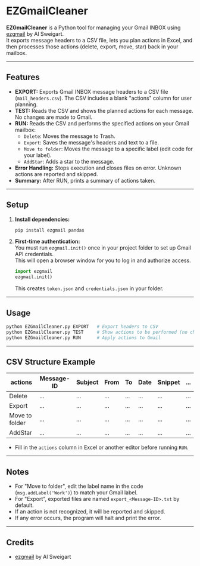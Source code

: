 # EZGmailCleaner

**EZGmailCleaner** is a Python tool for managing your Gmail INBOX using [ezgmail](https://pypi.org/project/ezgmail/) by Al Sweigart.  
It exports message headers to a CSV file, lets you plan actions in Excel, and then processes those actions (delete, export, move, star) back in your mailbox.

---

## Features

- **EXPORT:** Exports Gmail INBOX message headers to a CSV file (`mail_headers.csv`). The CSV includes a blank "actions" column for user planning.
- **TEST:** Reads the CSV and shows the planned actions for each message. No changes are made to Gmail.
- **RUN:** Reads the CSV and performs the specified actions on your Gmail mailbox:
  - `Delete`: Moves the message to Trash.
  - `Export`: Saves the message's headers and text to a file.
  - `Move to folder`: Moves the message to a specific label (edit code for your label).
  - `AddStar`: Adds a star to the message.
- **Error Handling:** Stops execution and closes files on error. Unknown actions are reported and skipped.
- **Summary:** After RUN, prints a summary of actions taken.

---

## Setup

1. **Install dependencies:**
   ```sh
   pip install ezgmail pandas
   ```

2. **First-time authentication:**  
   You must run `ezgmail.init()` once in your project folder to set up Gmail API credentials.  
   This will open a browser window for you to log in and authorize access.

   ```python
   import ezgmail
   ezgmail.init()
   ```

   This creates `token.json` and `credentials.json` in your folder.

---

## Usage

```sh
python EZGmailCleaner.py EXPORT   # Export headers to CSV
python EZGmailCleaner.py TEST     # Show actions to be performed (no changes made)
python EZGmailCleaner.py RUN      # Apply actions to Gmail
```

---

## CSV Structure Example

| actions      | Message-ID | Subject | From | To | Date | Snippet | ... |
|--------------|------------|---------|------|----|------|---------|-----|
| Delete       | ...        | ...     | ...  | ...| ...  | ...     | ... |
| Export       | ...        | ...     | ...  | ...| ...  | ...     | ... |
| Move to folder | ...      | ...     | ...  | ...| ...  | ...     | ... |
| AddStar      | ...        | ...     | ...  | ...| ...  | ...     | ... |

- Fill in the `actions` column in Excel or another editor before running `RUN`.

---

## Notes

- For "Move to folder", edit the label name in the code (`msg.addLabel('Work')`) to match your Gmail label.
- For "Export", exported files are named `export_<Message-ID>.txt` by default.
- If an action is not recognized, it will be reported and skipped.
- If any error occurs, the program will halt and print the error.

---

## Credits

- [ezgmail](https://pypi.org/project/ezgmail/) by Al Sweigart